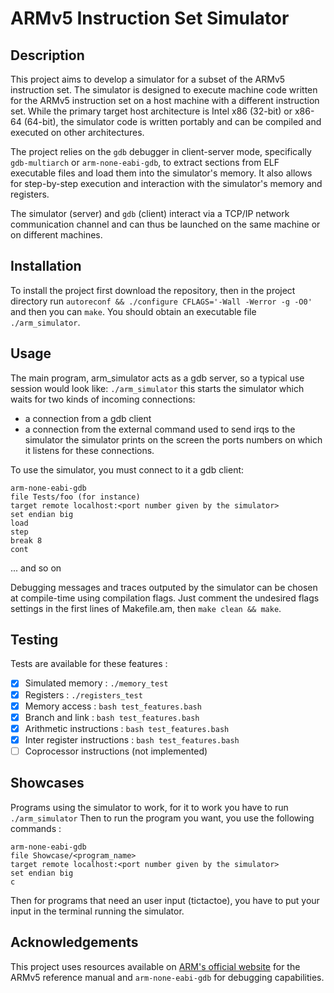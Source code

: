 # ARMv5 Instruction Set Simulator

## Description

This project aims to develop a simulator for a subset of the ARMv5 instruction set. The simulator is designed to execute machine code written for the ARMv5 instruction set on a host machine with a different instruction set. While the primary target host architecture is Intel x86 (32-bit) or x86-64 (64-bit), the simulator code is written portably and can be compiled and executed on other architectures.

The project relies on the `gdb` debugger in client-server mode, specifically `gdb-multiarch` or `arm-none-eabi-gdb`, to extract sections from ELF executable files and load them into the simulator's memory. It also allows for step-by-step execution and interaction with the simulator's memory and registers.

The simulator (server) and `gdb` (client) interact via a TCP/IP network communication channel and can thus be launched on the same machine or on different machines.

## Installation

To install the project first download the repository, then in the project directory run `autoreconf && ./configure CFLAGS='-Wall -Werror -g -O0'` and then you can `make`. You should obtain an executable file `./arm_simulator`.

## Usage

The main program, arm_simulator acts as a gdb server, so a typical use session
would look like:
`./arm_simulator`
this starts the simulator which waits for two kinds of incoming connections:
- a connection from a gdb client
- a connection from the external command used to send irqs to the simulator
the simulator prints on the screen the ports numbers on which it listens for
these connections.

To use the simulator, you must connect to it a gdb client:
```gdb
arm-none-eabi-gdb
file Tests/foo (for instance)
target remote localhost:<port number given by the simulator>
set endian big
load
step
break 8
cont
```
... and so on

Debugging messages and traces outputed by the simulator can be chosen at
compile-time using compilation flags. Just comment the undesired flags settings
in the first lines of Makefile.am, then `make clean && make`.

## Testing

Tests are available for these features :
- [X] Simulated memory : `./memory_test`
- [X] Registers : `./registers_test`
- [X] Memory access : `bash test_features.bash`
- [X] Branch and link : `bash test_features.bash`
- [X] Arithmetic instructions : `bash test_features.bash`
- [X] Inter register instructions : `bash test_features.bash`
- [ ] Coprocessor instructions (not implemented)

## Showcases

Programs using the simulator to work, for it to work you have to run `./arm_simulator`
Then to run the program you want, you use the following commands : 
```gdb
arm-none-eabi-gdb
file Showcase/<program_name>
target remote localhost:<port number given by the simulator>
set endian big
c
```
Then for programs that need an user input (tictactoe), you have to put your input in the terminal running the simulator.
## Acknowledgements

This project uses resources available on [ARM's official website](https://www.arm.com) for the ARMv5 reference manual and `arm-none-eabi-gdb` for debugging capabilities.
